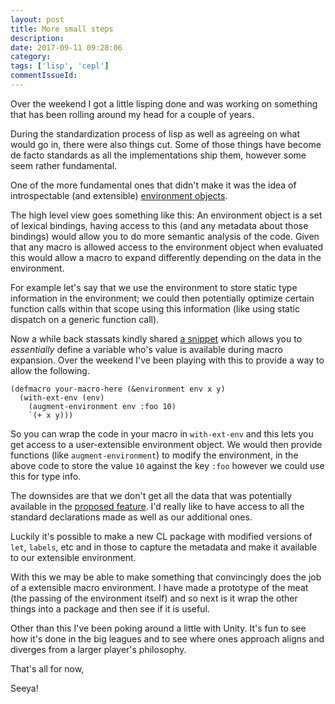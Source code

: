 ```yaml
---
layout: post
title: More small steps
description:
date: 2017-09-11 09:28:06
category:
tags: ['lisp', 'cepl']
commentIssueId:
---
```


Over the weekend I got a little lisping done and was working on something that has been rolling around my head for a couple of years.

During the standardization process of lisp as well as agreeing on what would go in, there were also things cut. Some of those things have become de facto standards as all the implementations ship them, however some seem rather fundamental.

One of the more fundamental ones that didn't make it was the idea of introspectable (and extensible) [environment objects](http://clhs.lisp.se/Body/03_aad.htm).

The high level view goes something like this: An environment object is a set of lexical bindings, having access to this (and any metadata about those bindings) would allow you to do more semantic analysis of the code. Given that any macro is allowed access to the environment object when evaluated this would allow a macro to expand differently depending on the data in the environment.

For example let's say that we use the environment to store static type information in the environment; we could then potentially optimize certain function calls within that scope using this information (like using static dispatch on a generic function call).

Now a while back stassats kindly shared [a snippet](http://paste.lisp.org/display/310079) which allows you to *essentially* define a variable who's value is available during macro expansion. Over the weekend I've been playing with this to provide a way to allow the following.

```
(defmacro your-macro-here (&environment env x y)
  (with-ext-env (env)
    (augment-environment env :foo 10)
    `(+ x y)))
```

So you can wrap the code in your macro in `with-ext-env` and this lets you get access to a user-extensible environment object. We would then provide functions (like `augment-environment`) to modify the environment, in the above code to store the value `10` against the key `:foo` however we could use this for type info.

The downsides are that we don't get all the data that was potentially available in the [proposed feature](https://www.cs.cmu.edu/Groups/AI/html/cltl/clm/node102.html). I'd really like to have access to all the standard declarations made as well as our additional ones.

Luckily it's possible to make a new CL package with modified versions of `let`, `labels`, etc and in those to capture the metadata and make it available to our extensible environment.

With this we may be able to make something that convincingly does the job of a extensible macro environment. I have made a prototype of the meat (the passing of the environment itself) and so next is it wrap the other things into a package and then see if it is useful.


Other than this I've been poking around a little with Unity. It's fun to see how it's done in the big leagues and to see where ones approach aligns and diverges from a larger player's philosophy.

That's all for now,

Seeya!
